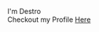 I'm Destro </br>
Checkout my Profile [Here](https://inktr.ee/slimdestro)

<!---
slimdestro/slimdestro is a ✨ special ✨ repository because its `README.md` (this file) appears on your GitHub profile.
You can click the Preview link to take a look at your changes.
--->
